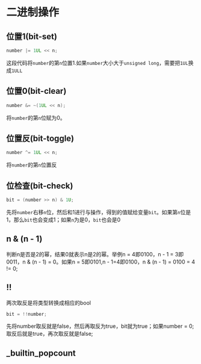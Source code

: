 # 二进制操作
## 位置1(bit-set)
```cc
number |= 1UL << n;
```
这段代码将`number`的第`n`位置1.如果`number`大小大于`unsigned long`，需要把`1UL`换成`1ULL`
## 位置0(bit-clear)
```cc
number &= ~(1UL << n);
```
将`number`的第`n`位赋为0。

## 位置反(bit-toggle)
```cc
number ^= 1UL << n;
```
将`number`的第`n`位置反
## 位检查(bit-check)
```cc
bit = (number >> n) & 1U;
```
先将`number`右移`n`位，然后和1进行与操作，得到的值赋给变量`bit`。如果第`n`位是1，那么`bit`也会变成1；如果`n`为是0，`bit`也会是0


## n & (n - 1)
判断n是否是2的幂，结果0就表示n是2的幂。举例n = 4即0100，n - 1 = 3即0011，n & (n - 1) = 0。如果n = 5即0101,n - 1=4即0100，n & (n - 1) = 0100 = 4 != 0;
## !!
两次取反是将类型转换成相应的bool
```cc
bit = !!number;
```
先将number取反就是false，然后再取反为true，bit就为true；如果number = 0; 取反后就是true，再次取反就是false;

## _builtin_popcount